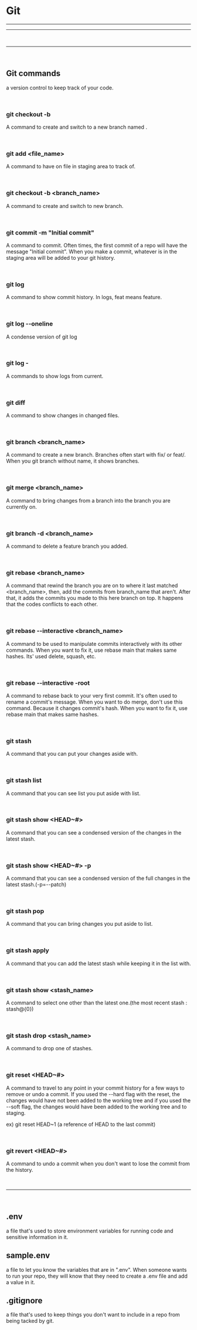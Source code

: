 # Git

---
---

<br/>

---

<br/>

## Git commands
a version control to keep track of your code.

<br/>

### git checkout -b <name>
A command to create and switch to a new branch named <name>.

<br/>

### git add <file_name>
A command to have on file in staging area to track of.

<br/>

### git checkout -b <branch_name>
A command to create and switch to new branch.


<br/>

### git commit -m "Initial commit"
A command to commit. Often times, the first commit of a repo will have the message "Initial commit". When you make a commit, whatever is in the staging area will be added to your git history.

<br/>

### git log 
A command to show commit history.
In logs, feat means feature.

<br/>

### git log --oneline
A condense version of git log

<br/>


### git log -<number>
A commands to show logs from current.

<br/>

### git diff
A command to show changes in changed files.

<br/>

### git branch <branch_name>

A command to create a new branch. Branches often start with fix/ or feat/. When you git branch without name, it shows branches.

<br/>

### git merge <branch_name>

A command to bring changes from a branch into the branch you are currently on.

<br/>

### git branch -d <branch_name>

A command to delete a feature branch you added.

<br/>

### git rebase <branch_name>

A command that rewind the branch you are on to where it last matched <branch_name>, then, add the commits from branch_name that aren't. After that, it adds the commits you made to this here branch on top. It happens that the codes conflicts to each other.

<br/>

### git rebase --interactive <branch_name>

A command to be used to manipulate commits interactively with its other commands. When you want to fix it, use rebase main that makes same hashes. Its' used delete, squash, etc.

<br/>

### git rebase --interactive -root

A command to rebase back to your very first commit. It's often used to rename a commit's message. When you want to do merge, don't use this command. Because it changes commit's hash. When you want to fix it, use rebase main that makes same hashes.

<br/>


### git stash

A command that you can put your changes aside with.

<br/>

### git stash list

A command that you can see list you put aside with list.

<br/>

### git stash show <HEAD~#>

A command that you can see a condensed version of the changes in the latest stash.

<br/>

### git stash show <HEAD~#> -p

A command that you can see a condensed version of the full changes in the latest stash.(-p=--patch)

<br/>

### git stash pop

A command that you can bring changes you put aside to list.

<br/>

### git stash apply

A command that you can add the latest stash while keeping it in the list with.

<br/>

### git stash show <stash_name>

A command to select one other than the latest one.(the most recent stash : stash@{0})

<br/>

### git stash drop <stash_name>

A command to drop one of stashes.

<br/>

### git reset <HEAD~#> <flags>

A command to travel to any point in your commit history for a few ways to remove or undo a commit. If you used the --hard flag with the reset, the changes would have not been added to the working tree and if you used the --soft flag, the changes would have been added to the working tree and to staging.

ex)  git reset HEAD~1 (a reference of HEAD to the last commit)

<br/>

### git revert <HEAD~#> <flags>

A command to undo a commit when you don't want to lose the commit from the history.


<br/>

---

<br/>


## .env

a file that's used to store environment variables for running code and sensitive information in it.

## sample.env

a file to let you know the variables that are in ".env". When someone wants to run your repo, they will know that they need to create a .env file and add a value in it.

## .gitignore

a file that's used to keep things you don't want to include in a repo from being tacked by git.